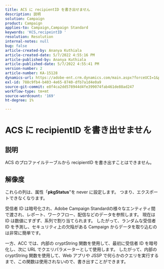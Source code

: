 ```yaml
---
title: ACS に recipientID を書き出せません
description: 説明
solution: Campaign
product: Campaign
applies-to: Campaign,Campaign Standard
keywords: 'KCS,recipeintID '
resolution: Resolution
internal-notes: null
bug: false
article-created-by: Ananya Kuthiala
article-created-date: 5/7/2022 4:55:16 PM
article-published-by: Ananya Kuthiala
article-published-date: 5/7/2022 4:55:41 PM
version-number: 2
article-number: KA-15128
dynamics-url: https://adobe-ent.crm.dynamics.com/main.aspx?forceUCI=1&pagetype=entityrecord&etn=knowledgearticle&id=21040874-26ce-ec11-a7b5-0022480a8e40
exl-id: 788c9fb4-b403-4e65-8740-dfb7a1d4e0a9
source-git-commit: e8f4ca2dd578944d4fe399074fab461de88ad247
workflow-type: tm+mt
source-wordcount: '169'
ht-degree: 1%

---
```


# ACS に recipientID を書き出せません

## 説明


ACS のプロファイルテーブルから recipientID を書き出すことはできません。


## 解像度


これらの列は、属性「<b>pkgStatus</b>&quot;を never に設定します。 つまり、エクスポートできなくなります。

受信者 ID は暗号化され、Adobe Campaign Standardの様々なエンティティ間で渡され、レポート、ワークフロー、配信などのデータを参照します。 現在は ID は数値にすぎず、系列で割り当てられます。 したがって、ランダムな受信者 ID を予測し、セキュリティ上の欠陥がある Campaign からデータを取り込むのは非常に簡単です。

一方、ACC では、内部の cryptString 関数を使用して、最初に受信者 ID を暗号化し、次に URL でクエリパラメーターとして使用します。 したがって、内部の cryptString 関数を使用して、Web アプリや JSSP で何らかのクエリを実行するまで、この関数は使用されないので、書き出すことができます。
